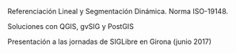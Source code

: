 Referenciación Lineal y Segmentación Dinámica. Norma ISO-19148. 

Soluciones con QGIS, gvSIG y PostGIS 

Presentación a las jornadas de SIGLibre en Girona (junio 2017)


